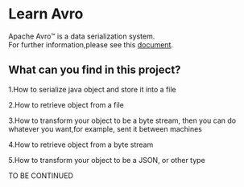Learn Avro
===

Apache Avro™ is a data serialization system.  
For further information,please see this [document](http://avro.apache.org/docs/current/).


What can you find in this project?
---

1.How to serialize java object and store it into a file

2.How to retrieve object from a file

3.How to transform your object to be a byte stream, then you can do whatever you want,for example, sent it between machines

4.How to retrieve object from a byte stream

5.How to transform your object to be a JSON, or other type


TO BE CONTINUED